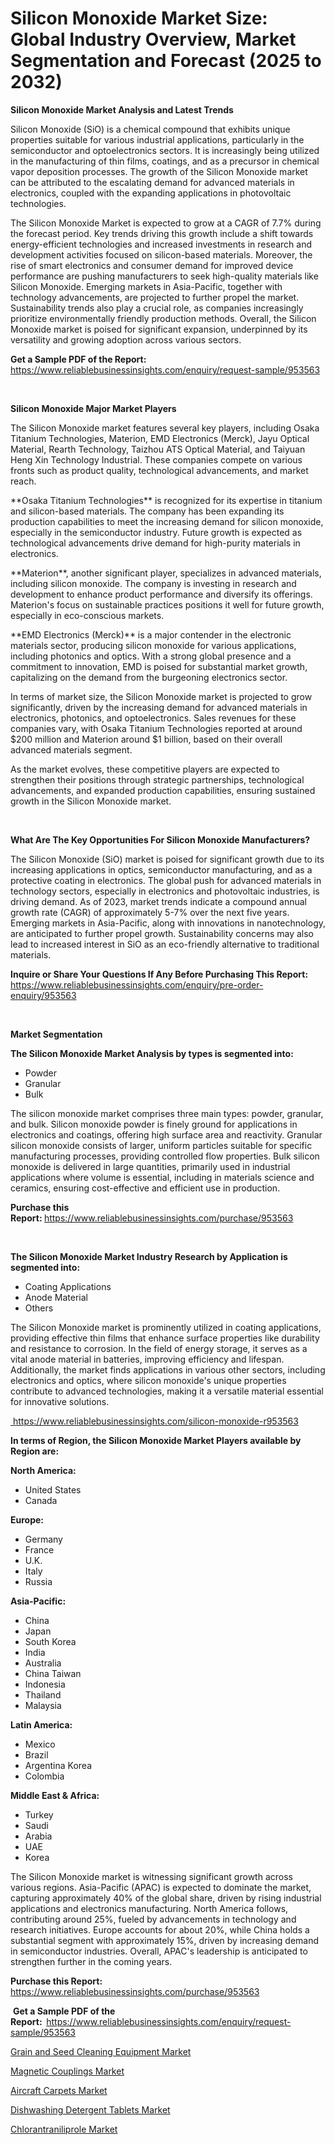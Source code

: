 <p><h1>Silicon Monoxide Market Size: Global Industry Overview, Market Segmentation and Forecast (2025 to 2032)</h1></p><p><strong>Silicon Monoxide Market Analysis and Latest Trends</strong></p>
<p><p>Silicon Monoxide (SiO) is a chemical compound that exhibits unique properties suitable for various industrial applications, particularly in the semiconductor and optoelectronics sectors. It is increasingly being utilized in the manufacturing of thin films, coatings, and as a precursor in chemical vapor deposition processes. The growth of the Silicon Monoxide market can be attributed to the escalating demand for advanced materials in electronics, coupled with the expanding applications in photovoltaic technologies.</p><p>The Silicon Monoxide Market is expected to grow at a CAGR of 7.7% during the forecast period. Key trends driving this growth include a shift towards energy-efficient technologies and increased investments in research and development activities focused on silicon-based materials. Moreover, the rise of smart electronics and consumer demand for improved device performance are pushing manufacturers to seek high-quality materials like Silicon Monoxide. Emerging markets in Asia-Pacific, together with technology advancements, are projected to further propel the market. Sustainability trends also play a crucial role, as companies increasingly prioritize environmentally friendly production methods. Overall, the Silicon Monoxide market is poised for significant expansion, underpinned by its versatility and growing adoption across various sectors.</p></p>
<p><strong>Get a Sample PDF of the Report:&nbsp;</strong> <a href="https://www.reliablebusinessinsights.com/enquiry/request-sample/953563?utm_campaign=101&utm_medium=2&utm_source=Github&utm_content=ia&utm_term=07032025&utm_id=silicon-monoxide">https://www.reliablebusinessinsights.com/enquiry/request-sample/953563</a></p>
<p>&nbsp;</p>
<p><strong>Silicon Monoxide Major Market Players</strong></p>
<p><p>The Silicon Monoxide market features several key players, including Osaka Titanium Technologies, Materion, EMD Electronics (Merck), Jayu Optical Material, Rearth Technology, Taizhou ATS Optical Material, and Taiyuan Heng Xin Technology Industrial. These companies compete on various fronts such as product quality, technological advancements, and market reach.</p><p>**Osaka Titanium Technologies** is recognized for its expertise in titanium and silicon-based materials. The company has been expanding its production capabilities to meet the increasing demand for silicon monoxide, especially in the semiconductor industry. Future growth is expected as technological advancements drive demand for high-purity materials in electronics.</p><p>**Materion**, another significant player, specializes in advanced materials, including silicon monoxide. The company is investing in research and development to enhance product performance and diversify its offerings. Materion's focus on sustainable practices positions it well for future growth, especially in eco-conscious markets.</p><p>**EMD Electronics (Merck)** is a major contender in the electronic materials sector, producing silicon monoxide for various applications, including photonics and optics. With a strong global presence and a commitment to innovation, EMD is poised for substantial market growth, capitalizing on the demand from the burgeoning electronics sector.</p><p>In terms of market size, the Silicon Monoxide market is projected to grow significantly, driven by the increasing demand for advanced materials in electronics, photonics, and optoelectronics. Sales revenues for these companies vary, with Osaka Titanium Technologies reported at around $200 million and Materion around $1 billion, based on their overall advanced materials segment. </p><p>As the market evolves, these competitive players are expected to strengthen their positions through strategic partnerships, technological advancements, and expanded production capabilities, ensuring sustained growth in the Silicon Monoxide market.</p></p>
<p>&nbsp;</p>
<p><strong>What Are The Key Opportunities For Silicon Monoxide Manufacturers?</strong></p>
<p><p>The Silicon Monoxide (SiO) market is poised for significant growth due to its increasing applications in optics, semiconductor manufacturing, and as a protective coating in electronics. The global push for advanced materials in technology sectors, especially in electronics and photovoltaic industries, is driving demand. As of 2023, market trends indicate a compound annual growth rate (CAGR) of approximately 5-7% over the next five years. Emerging markets in Asia-Pacific, along with innovations in nanotechnology, are anticipated to further propel growth. Sustainability concerns may also lead to increased interest in SiO as an eco-friendly alternative to traditional materials.</p></p>
<p><strong>Inquire or Share Your Questions If Any Before Purchasing This Report:</strong> <a href="https://www.reliablebusinessinsights.com/enquiry/pre-order-enquiry/953563?utm_campaign=101&utm_medium=2&utm_source=Github&utm_content=ia&utm_term=07032025&utm_id=silicon-monoxide">https://www.reliablebusinessinsights.com/enquiry/pre-order-enquiry/953563</a></p>
<p>&nbsp;</p>
<p><strong>Market Segmentation</strong></p>
<p><strong>The Silicon Monoxide Market Analysis by types is segmented into:</strong></p>
<p><ul><li>Powder</li><li>Granular</li><li>Bulk</li></ul></p>
<p><p>The silicon monoxide market comprises three main types: powder, granular, and bulk. Silicon monoxide powder is finely ground for applications in electronics and coatings, offering high surface area and reactivity. Granular silicon monoxide consists of larger, uniform particles suitable for specific manufacturing processes, providing controlled flow properties. Bulk silicon monoxide is delivered in large quantities, primarily used in industrial applications where volume is essential, including in materials science and ceramics, ensuring cost-effective and efficient use in production.</p></p>
<p><strong>Purchase this Report:&nbsp;</strong><a href="https://www.reliablebusinessinsights.com/purchase/953563?utm_campaign=101&utm_medium=2&utm_source=Github&utm_content=ia&utm_term=07032025&utm_id=silicon-monoxide">https://www.reliablebusinessinsights.com/purchase/953563</a></p>
<p>&nbsp;</p>
<p><strong>The Silicon Monoxide Market Industry Research by Application is segmented into:</strong></p>
<p><ul><li>Coating Applications</li><li>Anode Material</li><li>Others</li></ul></p>
<p><p>The Silicon Monoxide market is prominently utilized in coating applications, providing effective thin films that enhance surface properties like durability and resistance to corrosion. In the field of energy storage, it serves as a vital anode material in batteries, improving efficiency and lifespan. Additionally, the market finds applications in various other sectors, including electronics and optics, where silicon monoxide's unique properties contribute to advanced technologies, making it a versatile material essential for innovative solutions.</p></p>
<p><a href="https://www.reliablebusinessinsights.com/silicon-monoxide-r953563?utm_campaign=101&utm_medium=2&utm_source=Github&utm_content=ia&utm_term=07032025&utm_id=silicon-monoxide">&nbsp;https://www.reliablebusinessinsights.com/silicon-monoxide-r953563</a></p>
<p><strong>In terms of Region, the Silicon Monoxide Market Players available by Region are:</strong></p>
<p>
    <p> <strong> North America: </strong>
        <ul>
            <li>United States</li>
            <li>Canada</li>
        </ul>
        </p> 
    <p> <strong> Europe: </strong>
        <ul>
            <li>Germany</li>
            <li>France</li>
            <li>U.K.</li>
            <li>Italy</li>
            <li>Russia</li>
        </ul>
        </p> 
    <p> <strong> Asia-Pacific: </strong>
        <ul>
            <li>China</li>
            <li>Japan</li>
            <li>South Korea</li>
            <li>India</li>
            <li>Australia</li>
            <li>China Taiwan</li>
            <li>Indonesia</li>
            <li>Thailand</li>
            <li>Malaysia</li>
        </ul>
        </p> 
    <p> <strong> Latin America: </strong>
        <ul>
            <li>Mexico</li>
            <li>Brazil</li>
            <li>Argentina Korea</li>
            <li>Colombia</li>
        </ul>
        </p> 
    <p> <strong> Middle East & Africa: </strong>
        <ul>
            <li>Turkey</li>
            <li>Saudi</li>
            <li>Arabia</li>
            <li>UAE</li>
            <li>Korea</li>
        </ul>
    </p>
    </p>
<p><p>The Silicon Monoxide market is witnessing significant growth across various regions. Asia-Pacific (APAC) is expected to dominate the market, capturing approximately 40% of the global share, driven by rising industrial applications and electronics manufacturing. North America follows, contributing around 25%, fueled by advancements in technology and research initiatives. Europe accounts for about 20%, while China holds a substantial segment with approximately 15%, driven by increasing demand in semiconductor industries. Overall, APAC's leadership is anticipated to strengthen further in the coming years.</p></p>
<p><strong>Purchase this Report: </strong><a href="https://www.reliablebusinessinsights.com/purchase/953563?utm_campaign=101&utm_medium=2&utm_source=Github&utm_content=ia&utm_term=07032025&utm_id=silicon-monoxide">https://www.reliablebusinessinsights.com/purchase/953563</a></p>
<p>&nbsp;<strong>Get a Sample PDF of the Report:&nbsp;&nbsp;</strong><a href="https://www.reliablebusinessinsights.com/enquiry/request-sample/953563?utm_campaign=101&utm_medium=2&utm_source=Github&utm_content=ia&utm_term=07032025&utm_id=silicon-monoxide">https://www.reliablebusinessinsights.com/enquiry/request-sample/953563</a></p>
<p><strong></strong></p>
<p><p><a href="https://github.com/kaforarvero/Market-Research-Report-List-1/blob/main/grain-and-seed-cleaning-equipment-market.md?utm_campaign=101&utm_medium=2&utm_source=Github&utm_content=ia&utm_term=07032025&utm_id=silicon-monoxide">Grain and Seed Cleaning Equipment Market</a></p><p><a href="https://github.com/messonmengen75/Market-Research-Report-List-1/blob/main/magnetic-couplings-market.md?utm_campaign=101&utm_medium=2&utm_source=Github&utm_content=ia&utm_term=07032025&utm_id=silicon-monoxide">Magnetic Couplings Market</a></p><p><a href="https://github.com/djihencygnel74/Market-Research-Report-List-1/blob/main/aircraft-carpets-market.md?utm_campaign=101&utm_medium=2&utm_source=Github&utm_content=ia&utm_term=07032025&utm_id=silicon-monoxide">Aircraft Carpets Market</a></p><p><a href="https://github.com/zymerivarrik6/Market-Research-Report-List-1/blob/main/dishwashing-detergent-tablets-market.md?utm_campaign=101&utm_medium=2&utm_source=Github&utm_content=ia&utm_term=07032025&utm_id=silicon-monoxide">Dishwashing Detergent Tablets Market</a></p><p><a href="https://github.com/berkemiars2j/Market-Research-Report-List-1/blob/main/chlorantraniliprole-market.md?utm_campaign=101&utm_medium=2&utm_source=Github&utm_content=ia&utm_term=07032025&utm_id=silicon-monoxide">Chlorantraniliprole Market</a></p></p>